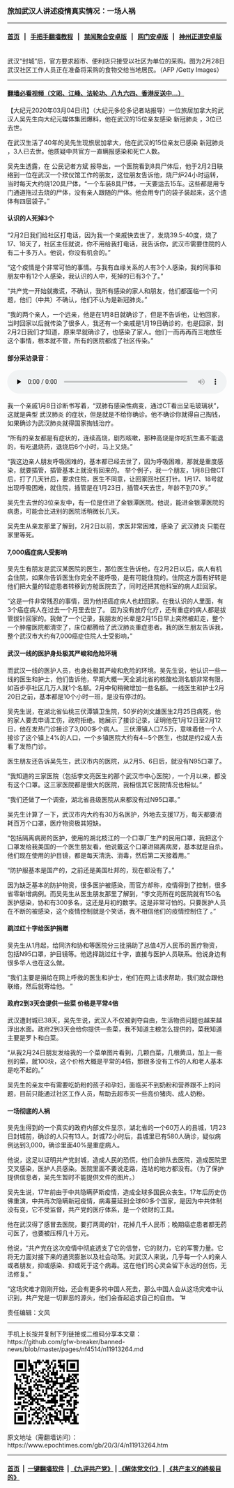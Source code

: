 ### 旅加武汉人讲述疫情真实情况：一场人祸
------------------------

#### [首页](https://github.com/gfw-breaker/banned-news/blob/master/README.md) &nbsp;&nbsp;|&nbsp;&nbsp; [手把手翻墙教程](https://github.com/gfw-breaker/guides/wiki) &nbsp;&nbsp;|&nbsp;&nbsp; [禁闻聚合安卓版](https://github.com/gfw-breaker/bn-android) &nbsp;&nbsp;|&nbsp;&nbsp; [网门安卓版](https://github.com/oGate2/oGate) &nbsp;&nbsp;|&nbsp;&nbsp; [神州正道安卓版](https://github.com/SzzdOgate/update) 



<div><img alt="" class="aligncenter wp-post-image" src="https://i.epochtimes.com/assets/uploads/2020/03/GettyImages-1204104246-600x400.jpg"/>
<div class="red16 caption">
 武汉“封城”后，官方要求超市、便利店只接受以社区为单位的采购。图为2月28日武汉社区工作人员正在准备将采购的食物交给当地居民。（AFP /Getty Images）
</div>
</div><hr/>

#### [翻墙必看视频（文昭、江峰、法轮功、八九六四、香港反送中...）](https://github.com/gfw-breaker/banned-news/blob/master/pages/link3.md)

<div><p>
 【大纪元2020年03月04日讯】（大纪元多伦多记者站报导）一位旅居加拿大的武汉人吴先生向大纪元媒体集团爆料，他在武汉的15位亲友感染
 <ok href="https://www.epochtimes.com/gb/tag/%E6%96%B0%E5%86%A0%E8%82%BA%E7%82%8E.html">
  新冠肺炎
 </ok>
 ，3位已去世。
</p>
<p>
 在武汉生活了40年的吴先生现旅居加拿大，他在武汉的15位亲友已感染
 <ok href="https://www.epochtimes.com/gb/tag/%E6%96%B0%E5%86%A0%E8%82%BA%E7%82%8E.html">
  新冠肺炎
 </ok>
 ，3人已去世。他质疑中共官方一直瞒报感染和死亡人数。
</p>
<p>
 吴先生透露，在
 <ok href="https://www.epochtimes.com/gb/tag/%E5%85%AC%E6%B0%91%E8%AE%B0%E8%80%85%E6%96%B9%E6%96%8C.html">
  公民记者方斌
 </ok>
 报导出，一个医院看到8具尸体后，他于2月2日联络到一位在武汉一个殡仪馆工作的朋友，这位朋友告诉他，烧尸炉24小时运转，当时每天大约烧120具尸体，“一个车装8具尸体，一天要运去15车。这些都是用专门通道拖过去烧的尸体，没有亲人跟随的尸体。他会用专门的袋子装起来，这个遗体有四层袋子。”
</p>
<h4>
 认识的人死掉3个
</h4>
<p>
 “2月2日我们给社区打电话，因为我一个亲戚快去世了，发烧39.5-40度，烧了17、18天了，社区主任就说，你不用给我打电话，我告诉你，武汉市需要住院的人有二十多万人。他说，你没有机会的。”
</p>
<p>
 “这个疫情是个非常可怕的事情。与我有血缘关系的人有3个人感染，我的同事和朋友中有12个人感染，我认识的人中，死掉的已有3个了。”
</p>
<p>
 “共产党一开始就撒谎，不确认，我所有感染的家人和朋友，他们都面临一个问题，他们（中共）不确认，他们不认为是新冠肺炎。”
</p>
<p>
 “我的两个亲人，一个远亲，他是在1月8日就确诊了，但是不告诉他，让他回家，当时回家以后就传染了很多人，我还有一个亲戚是1月19日确诊的，也是回家，到2月2日我们才知道，原来早就确诊了，也感染了家人。他们一而再再而三地放任这个事情，根本就不管，所有的医院都成了社区传染。”
</p>
<h4>
 部分采访录音：
</h4>
<!--[if lt IE 9]><script>document.createElement('audio');</script><![endif]-->
<audio class="wp-audio-shortcode" controls="controls" id="audio-11913264-1" preload="none" style="width: 100%;">
 <source src="http://i.epochtimes.com/assets/uploads/mp3/2020/03/WuVirusWuhan.mp3?_=1" type="audio/mpeg"/>
 <ok href="http://i.epochtimes.com/assets/uploads/mp3/2020/03/WuVirusWuhan.mp3">
  http://i.epochtimes.com/assets/uploads/mp3/2020/03/WuVirusWuhan.mp3
 </ok>
</audio>
<p>
 我一个亲戚1月8日诊断书写着，“双肺有感染性病变，通过CT看出呈毛玻璃状”，这就是典型
 <ok href="https://www.epochtimes.com/gb/tag/%E6%AD%A6%E6%B1%89%E8%82%BA%E7%82%8E.html">
  武汉肺炎
 </ok>
 的症状，但是就是不给你确诊。他不确诊你就得自己掏钱，如果确诊为武汉肺炎就得国家掏钱治疗。
</p>
<p>
 “所有的亲友都是有症状的，连续高烧，剧烈咳嗽，那种高烧是你吃抗生素不能退的，有吃退烧药，退烧后6个小时，马上又烧。”
</p>
<p>
 “我这边亲人朋友呼吸困难的，基本都已经去世了，因为呼吸困难，那就是重度感染，就要插管，插管基本上就没有回来的。 举个例子，我一个朋友，1月8日做CT 后，打了几天针后，要求住院，医生不同意，让回家回社区打针。1月17、18号就出现呼吸困难，就住院，插管是在1月23日，插管4天去世，年龄不到70岁。”
</p>
<p>
 吴先生去世的3位亲友中，有一位是住进了金银潭医院。他说，能进金银潭医院的病患，可能会比进别的医院活稍微长几天。
</p>
<p>
 吴先生从亲友那里了解到，2月2日以前，求医非常困难，感染了
 <ok href="https://www.epochtimes.com/gb/tag/%E6%AD%A6%E6%B1%89%E8%82%BA%E7%82%8E.html">
  武汉肺炎
 </ok>
 只能在家里等死。
</p>
<h4>
 7,000癌症病人受影响
</h4>
<p>
 吴先生有朋友是武汉某医院的医生，那位医生告诉他，在2月2日以后，病人有机会住院，如果你告诉医生你完全不能呼吸，是有可能住院的。住院这方面有好转是他们把大量的轻症患者转移到方舱医院去了，同时还把其他科室的病人赶回家。
</p>
<p>
 “这是一件非常残忍的事情，因为他把癌症病人也赶回家。在我认识的人里面，有3个癌症病人在过去一个月里去世了。 因为没有放疗化疗，还有重症的病人都是拔管拔针回家的。我做了一个记录，我朋友的长辈是2月15日早上突然被赶走，整个一个肿瘤医院都清空了，床位都腾给了武汉肺炎重症患者。我的医生朋友告诉我，整个武汉市大约有7,000癌症住院人士受影响，”
</p>
<h4>
 武汉一线的医护身处极其严峻和危险环境
</h4>
<p>
 而武汉一线的医护人员，也身处极其严峻和危险的环境。吴先生说，他认识一些一线的医生和护士，他们告诉他，早期大概一天全湖北省的核酸检测名额非常有限，如百步亭社区几万人就1个名额。2月中旬稍微增加一些名额。一线医生和护士2月20日之前，基本都是10个小时一班，是没有停过的。
</p>
<p>
 吴先生说，在湖北省仙桃三伏潭镇卫生院，50岁的刘文雄医生2月25日病死，他的家人要去申请工伤，政府拒绝。她展示了接诊记录，证明他在1月12日至2月12日，他在发热门诊接诊了3,000多个病人。 三伏潭镇人口7.5万，意味着他一个人接诊了这个镇上4%的人口，一个乡镇医院大约有4∼5个医生，也就是约2成人去看了发热门诊。
</p>
<p>
 医生朋友还告诉吴先生，武汉市内的医院，从2月5、6日后，就没有N95口罩了。
</p>
<p>
 “我知道的三家医院（包括李文亮医生的那个武汉市中心医院），一个月以来，都没有这个口罩。这三家医院都是很大的医院，我相信其它医院情况也相似。”
</p>
<p>
 “我们还做了一个调查，湖北省县级医院从来都没有过N95口罩。”
</p>
<p>
 吴先生计算了一下，武汉市内大约有30万名医护，外地去支援17万，每天都要消耗百万个口罩，医疗物资极其短缺。
</p>
<p>
 “包括隔离病房的医护，使用的湖北枝江的一个口罩厂生产的民用口罩，我把这个口罩发给我美国的一个医生朋友看，他说戴这个口罩进隔离病房，基本就是自杀。他们现在使用的护目镜，都是每天清洗、消毒，然后第二天接着用。”
</p>
<p>
 “防护服基本是国产的，之前还是美国杜邦的，现在都没有了。”
</p>
<p>
 因为缺乏基本的防护物资，很多医护被感染，而官方却称，疫情得到了控制，很多省零新增病例。而吴先生从医生朋友那里了解到，“李文亮所在的医院就有150名医护感染，协和有300多名，这还是月初的数字。这是非常可怕的。只要医护人员在不断的被感染，这个疫情控制就是个笑话，我不相信他们的疫情控制住了 。”
</p>
<h4>
 跳过红十字给医护捐赠
</h4>
<p>
 吴先生从1月起，给同济和协和等医院分三批捐助了总值4万人民币的医疗物资，包括N95口罩，护目镜等。他选择跳过红十字，直接与医护人员联系。他说身边有很多华人也在这么做。
</p>
<p>
 “我们主要是捐给在网上呼救的医生和护士，他们在网上请求帮助，我们就会跟他联络，然后就寄给他。 ”
</p>
<h4>
 政府2到3天会提供一些菜 价格是平常4倍
</h4>
<p>
 武汉遭封城已38天，吴先生说，武汉人不仅被剥夺自由，生活物资问题也越来越浮出水面。政府2到3天会给你提供一些菜，我不知道主粮怎么提供的，菜我知道主要是罗卜和白菜。
</p>
<p>
 “从我2月24日朋友发给我的一个菜单图片看到，几颗白菜，几根黄瓜，加上一些别的菜，就100块，这个价格大概是平常的4倍，那很多没有工作的人和老人基本是吃不起的。”
</p>
<p>
 吴先生的亲友中有需要吃奶粉的孩子和孕妇，面临买不到奶粉和营养跟不上的问题，目前只能通过社区工作人员，帮助去超市买一些高价猪肉、成人奶粉。
</p>
<h4>
 一场彻底的人祸
</h4>
<p>
 吴先生得到的一个真实的政府内部文件显示，湖北省的一个60万人的县城，1月23日封城前，确诊的人只有13人。封城72小时后，县城里已有580人确诊，疑似病例达到3,000，确诊里面40%是重症病人。
</p>
<p>
 他说，这足以证明共产党封城，造成人民的恐慌，他们会排队去医院，造成医院里交叉感染，医护人员感染。医院里面不要说走路，连站的地方都没有。（为了保护提供信息者，吴先生暂时不能提供文件的图片。）
</p>
<p>
 吴先生说，17年前由于中共隐瞒萨斯疫情，造成全球多国民众丧生。17年后历史仿佛重演，中共再次隐瞒新冠疫情，病毒蔓延到全球60多个国家，是因为中共体制没有变，它不受监督，共产党的医疗体系，是一个敛财的工具。
</p>
<p>
 他在武汉得了感冒去医院，要打两周的针，花掉几千人民币；晚期癌症患者都无药可医了，也要被压榨几十万元。
</p>
<p>
 他说，“共产党在这次疫情中彻底透支了它的信誉，它的财力，它的军警力量。它将无力面对接下来的通货膨胀以及社会动荡。对武汉人来说，几乎每一个人的亲人或者朋友，抑或感染、抑或死于这个病毒。这在他们的心灵会留下永远的创伤，无法修复。”
</p>
<p>
 “这场灾难才刚刚开始，还会有更多的中国人死去，那么中国人会从这场灾难中认识到，共产党是一切罪恶的源头，他们会奋起追求自己的自由。 ”#
</p>
<p>
 责任编辑：文风
</p>
</div>
<hr/>
手机上长按并复制下列链接或二维码分享本文章：<br/>
https://github.com/gfw-breaker/banned-news/blob/master/pages/nf4514/n11913264.md <br/>
<a href='https://github.com/gfw-breaker/banned-news/blob/master/pages/nf4514/n11913264.md'><img src='https://github.com/gfw-breaker/banned-news/blob/master/pages/nf4514/n11913264.md.png'/></a> <br/>
原文地址（需翻墙访问）：https://www.epochtimes.com/gb/20/3/4/n11913264.htm


------------------------
#### [首页](https://github.com/gfw-breaker/banned-news/blob/master/README.md) &nbsp;|&nbsp; [一键翻墙软件](https://github.com/gfw-breaker/nogfw/blob/master/README.md) &nbsp;| [《九评共产党》](https://github.com/gfw-breaker/9ping.md/blob/master/README.md#九评之一评共产党是什么) | [《解体党文化》](https://github.com/gfw-breaker/jtdwh.md/blob/master/README.md) | [《共产主义的终极目的》](https://github.com/gfw-breaker/gczydzjmd.md/blob/master/README.md)


<img src='http://gfw-breaker.win/banned-news/pages/nf4514/n11913264.md' width='0px' height='0px'/>